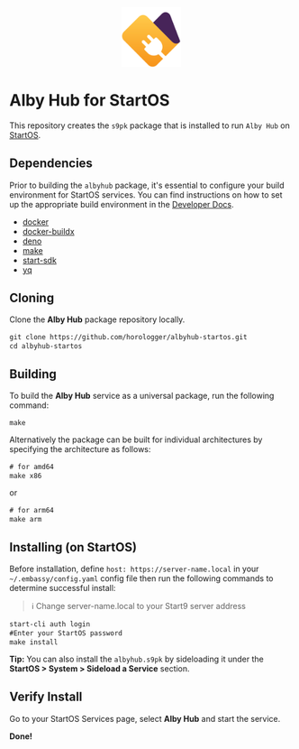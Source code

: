 <p align="center">
  <img src="nwc-logo.png" alt="Project Logo" width="21%">
</p>

# Alby Hub for StartOS

This repository creates the `s9pk` package that is installed to run `Alby Hub` on [StartOS](https://github.com/Start9Labs/start-os/).

## Dependencies

Prior to building the `albyhub` package, it's essential to configure your build environment for StartOS services. You can find instructions on how to set up the appropriate build environment in the [Developer Docs](https://docs.start9.com/latest/developer-docs/packaging).

- [docker](https://docs.docker.com/get-docker)
- [docker-buildx](https://docs.docker.com/buildx/working-with-buildx/)
- [deno](https://deno.land/)
- [make](https://www.gnu.org/software/make/)
- [start-sdk](https://github.com/Start9Labs/start-os/tree/sdk/core)
- [yq](https://mikefarah.gitbook.io/yq)

## Cloning

Clone the **Alby Hub** package repository locally.

```
git clone https://github.com/horologger/albyhub-startos.git
cd albyhub-startos
```

## Building

To build the **Alby Hub** service as a universal package, run the following command:

```
make
```

Alternatively the package can be built for individual architectures by specifying the architecture as follows:

```
# for amd64
make x86
```
or
```
# for arm64
make arm
```

## Installing (on StartOS)

Before installation, define `host: https://server-name.local` in your `~/.embassy/config.yaml` config file then run the following commands to determine successful install:

> :information_source: Change server-name.local to your Start9 server address

```
start-cli auth login
#Enter your StartOS password
make install
```

**Tip:** You can also install the `albyhub.s9pk` by sideloading it under the **StartOS > System > Sideload a Service** section.

## Verify Install

Go to your StartOS Services page, select **Alby Hub** and start the service.

**Done!**
